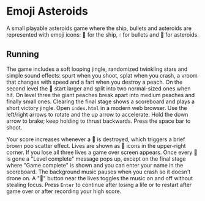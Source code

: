 # Emoji Asteroids

A small playable asteroids game where the ship, bullets and asteroids are represented with emoji icons: 🍆 for the ship, 💧 for bullets and 🍑 for asteroids.

## Running

The game includes a soft looping jingle, randomized twinkling stars and simple sound
effects: spurt when you shoot, splat when you crash, a vroom that changes
with speed and a fart when you destroy a peach. On the second level the 🍑 start
larger and split into two normal-sized ones when hit. On level three the giant
peaches break apart into medium peaches and finally small ones. Clearing the final
stage shows a scoreboard and plays a short victory jingle.
Open `index.html` in a modern web browser. Use the left/right arrows to rotate
and the up arrow to accelerate. Hold the down arrow to brake; keep holding to
thrust backwards. Press the space bar to shoot.

Your score increases whenever a 🍑 is destroyed, which triggers a brief brown
poo scatter effect. Lives are shown as 🍆 icons in the upper-right corner. If you
lose all three lives a game over screen appears. Once every 🍑 is gone a "Level
complete" message pops up, except on the final stage where "Game complete" is shown
and you can enter your name in the scoreboard. The background music pauses when
you crash so it doesn't drone on. A "🔕" button near the lives toggles the music
on and off without stealing focus.
Press `Enter` to continue after losing a life or to
restart after game over or after recording your high score.
